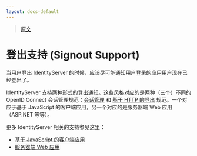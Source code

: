 ```yaml
---
layout: docs-default
---
```


> [原文](https://identityserver.github.io/Documentation/docsv2/advanced/signout.html)

# 登出支持 (Signout Support)

当用户登出 IdentityServer 的时候，应该尽可能通知用户登录的应用用户现在已经登出了。

IdentityServer 支持两种形式的登出通知。这些风格对应的是两种（三个）不同的 OpenID Connect 会话管理规范：[会话管理](https://openid.net/specs/openid-connect-session-1_0.html) 和 [基于 HTTP 的登出](https://openid.net/specs/openid-connect-logout-1_0.html) 规范。一个对应于基于 JavaScript 的客户端应用，另一个对应的是服务器端 Web 应用（ASP.NET 等等）。

更多 IdentityServer 相关的支持参见这里：

* [基于 JavaScript 的客户端应用](signout-session.html)
* [服务器端 Web 应用](signout-http.html)

